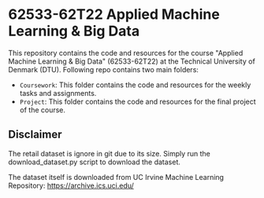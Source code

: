 # 62533-62T22 Applied Machine Learning & Big Data

This repository contains the code and resources for the course "Applied Machine Learning & Big Data" (62533-62T22) at the Technical University of Denmark (DTU).
Following repo contains two main folders:
- `Coursework`: This folder contains the code and resources for the weekly tasks and assignments.
- `Project`: This folder contains the code and resources for the final project of the course.

## Disclaimer
The retail dataset is ignore in git due to its size. Simply run the download_dataset.py script to download the dataset.

The dataset itself is downloaded from UC Irvine Machine Learning Repository: https://archive.ics.uci.edu/